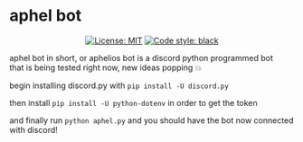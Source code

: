 # aphel bot

<p align="center">
<a href="https://github.com/jynlee7/aphel/blob/main/LICENSE"><img alt="License: MIT" src="https://black.readthedocs.io/en/stable/_static/license.svg"></a>
<a href="https://github.com/jynlee7/aphel"><img alt="Code style: black" src="https://img.shields.io/badge/code%20style-black-000000.svg"></a>
</p>

aphel bot in short, or aphelios bot is a discord python programmed bot  
that is being tested right now, new ideas popping 💥

begin installing discord.py with `pip install -U discord.py`

then install `pip install -U python-dotenv` in order to get the token

and finally run `python aphel.py` and you should have the bot now connected with discord!
